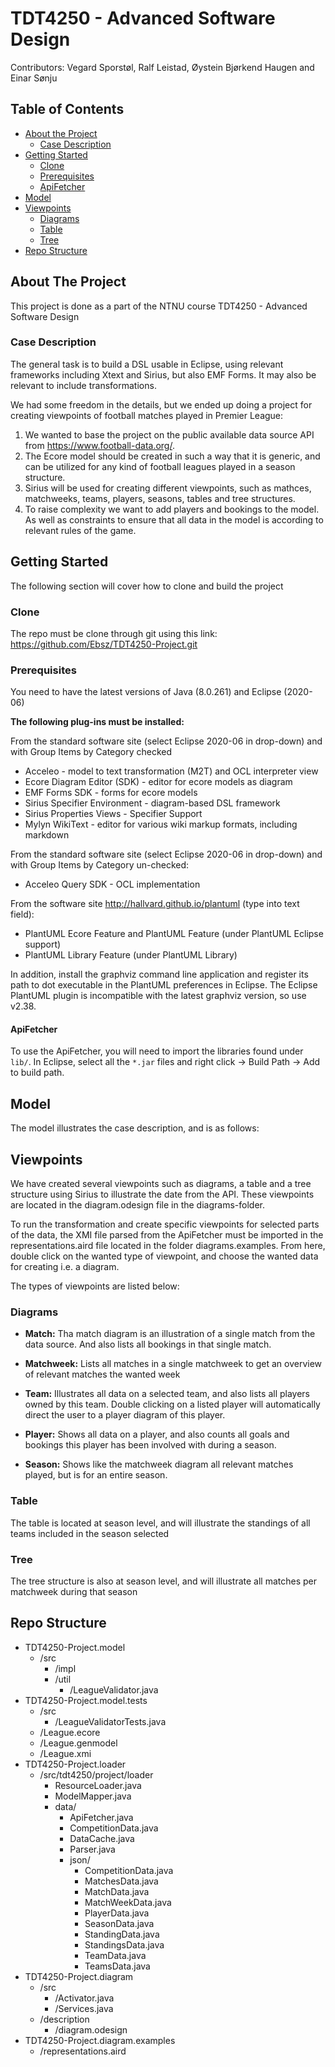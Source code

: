 # TDT4250 - Advanced Software Design

Contributors: Vegard Sporstøl, Ralf Leistad, Øystein Bjørkend Haugen and Einar Sønju

<!-- TABLE OF CONTENTS -->
## Table of Contents

* [About the Project](#about-the-project)
    * [Case Description](#case-description)
* [Getting Started](#getting-started)
  * [Clone](#clone)
  * [Prerequisites](#prerequisites)
   * [ApiFetcher](#apifetcher)
* [Model](#model)
* [Viewpoints](#viewpoints)
  * [Diagrams](#diagrams)
  * [Table](#table)
  * [Tree](#tree)
* [Repo Structure](#repo-structure)


<!-- ABOUT THE PROJECT -->
## About The Project

This project is done as a part of the NTNU course TDT4250 - Advanced Software Design

<!-- CASE DESCRIPTION -->
### Case Description

The general task is to build a DSL usable in Eclipse, using relevant frameworks including Xtext and Sirius, but also EMF Forms. 
It may also be relevant to include transformations.

We had some freedom in the details, but we ended up doing a project for creating viewpoints of football matches played in Premier League:

1. We wanted to base the project on the public available data source API from https://www.football-data.org/.
2. The Ecore model should be created in such a way that it is generic, and can be utilized for any kind of football leagues played in a season structure.
3. Sirius will be used for creating different viewpoints, such as mathces, matchweeks, teams, players, seasons, tables and tree structures. 
4. To raise complexity we want to add players and bookings to the model. As well as constraints to ensure that all data in the model is according to relevant rules of the game.


<!-- GETTING STARTED -->
## Getting Started

The following section will cover how to clone and build the project

<!-- CLONE -->
### Clone

The repo must be clone through git using this link: https://github.com/Ebsz/TDT4250-Project.git

### Prerequisites
You need to have the latest versions of Java (8.0.261) and Eclipse (2020-06)

**The following plug-ins must be installed:**

From the standard software site (select Eclipse 2020-06 in drop-down) and with Group Items by Category checked
* Acceleo - model to text transformation (M2T) and OCL interpreter view
* Ecore Diagram Editor (SDK) - editor for ecore models as diagram
* EMF Forms SDK - forms for ecore models
* Sirius Specifier Environment - diagram-based DSL framework
* Sirius Properties Views - Specifier Support
* Mylyn WikiText - editor for various wiki markup formats, including markdown

From the standard software site (select Eclipse 2020-06 in drop-down) and with Group Items by Category un-checked:
* Acceleo Query SDK - OCL implementation

From the software site http://hallvard.github.io/plantuml (type into text field):
* PlantUML Ecore Feature and PlantUML Feature (under PlantUML Eclipse support)
* PlantUML Library Feature (under PlantUML Library)

In addition, install the graphviz command line application and register its path to dot executable in the PlantUML preferences in Eclipse. 
The Eclipse PlantUML plugin is incompatible with the latest graphviz version, so use v2.38.

#### ApiFetcher
To use the ApiFetcher, you will need to import the libraries found under `lib/`. In Eclipse, select all the `*.jar` files and right click -> Build Path -> Add to build path.

<!-- Model -->
## Model
The model illustrates the case description, and is as follows:


<!-- Viewponts -->
## Viewpoints
We have created several viewpoints such as diagrams, a table and a tree structure using Sirius to illustrate the date from the API. These viewpoints are located in the diagram.odesign file in the diagrams-folder. 

To run the transformation and create specific viewpoints for selected parts of the data, the XMI file parsed from the ApiFetcher must be imported in the representations.aird file located in the folder diagrams.examples. From here, double click on the wanted type of viewpoint, and choose the wanted data for creating i.e. a diagram.

The types of viewpoints are listed below:

### Diagrams
* **Match:** Tha match diagram is an illustration of a single match from the data source. And also lists all bookings in that single match. 

* **Matchweek:** Lists all matches in a single matchweek to get an overview of relevant matches the wanted week

* **Team:** Illustrates all data on a selected team, and also lists all players owned by this team. Double clicking on a listed player will automatically direct the user to a player diagram of this player.

* **Player:** Shows all data on a player, and also counts all goals and bookings this player has been involved with during a season.

* **Season:** Shows like the matchweek diagram all relevant matches played, but is for an entire season.

### Table
The table is located at season level, and will illustrate the standings of all teams included in the season selected

### Tree
The tree structure is also at season level, and will illustrate all matches per matchweek during that season

<!-- Repo Structure -->
## Repo Structure
* TDT4250-Project.model
   * /src
      * /impl
      * /util
         * /LeagueValidator.java
* TDT4250-Project.model.tests
   * /src
      * /LeagueValidatorTests.java
   * /League.ecore
   * /League.genmodel
   * /League.xmi
* TDT4250-Project.loader
   * /src/tdt4250/project/loader
      * ResourceLoader.java
      * ModelMapper.java
      * data/
         * ApiFetcher.java
         * CompetitionData.java
         * DataCache.java
         * Parser.java
         * json/
            * CompetitionData.java
            * MatchesData.java
            * MatchData.java
            * MatchWeekData.java
            * PlayerData.java
            * SeasonData.java
            * StandingData.java
            * StandingsData.java
            * TeamData.java
            * TeamsData.java
* TDT4250-Project.diagram
   * /src
      * /Activator.java
      * /Services.java
   * /description
      * /diagram.odesign
* TDT4250-Project.diagram.examples
   * /representations.aird
